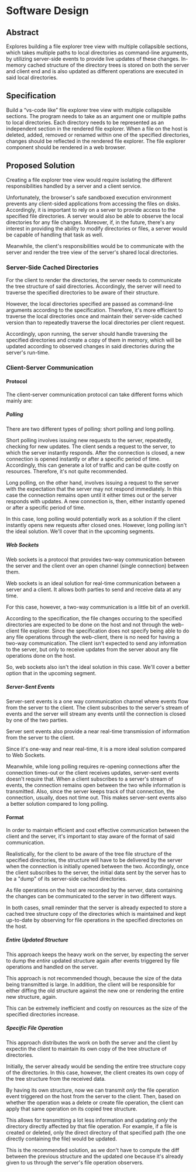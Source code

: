 # Software Design

## Abstract

Explores building a file explorer tree view with multiple collapsible sections, which takes multiple paths to local directories as command-line arguments, by utilizing server-side events to provide live updates of these changes.
In-memory cached structure of the directory trees is stored on both the server and client end and is also updated as different operations are executed in said local directories.

## Specification

Build a “vs-code like” file explorer tree view with multiple collapsible sections.
The program needs to take as an argument one or multiple paths to local directories.
Each directory needs to be represented as an independent section in the rendered file explorer.
When a file on the host is deleted, added, removed or renamed within one of the specified directories, changes should be reflected in the rendered file explorer.
The file explorer component should be rendered in a web browser. 

## Proposed Solution

Creating a file explorer tree view would require isolating the different responsibilities handled by a server and a client service.

Unfortunately, the browser's safe sandboxed execution environment prevents any client-sided applications from accessing the files on disks.
Accordingly, it is important to rely on a server to provide access to the specified file directories.
A server would also be able to observe the local directories for any file changes.
Moreover, if, in the future, there's any interest in providing the ability to modify directories or files, a server would be capable of handling that task as well.

Meanwhile, the client's responsibilities would be to communicate with the server and render the tree view of the server's shared local directories.

### Server-Side Cached Directories

For the client to render the directories, the server needs to communicate the tree structure of said directories.
Accordingly, the server will need to traverse the specified directories to be aware of their structure.

However, the local directories specified are passed as command-line arguments according to the specification.
Therefore, it's more efficient to traverse the local directories once and maintain their server-side cached version than to repeatedly traverse the local directories per client request.

Accordingly, upon running, the server should handle traversing the specified directories and create a copy of them in memory, which will be updated according to observed changes in said directories during the server's run-time.

### Client-Server Communication

#### Protocol

The client-server communication protocol can take different forms which mainly are:

##### Polling

There are two different types of polling: short polling and long polling.

Short polling involves issuing new requests to the server, repeatedly, checking for new updates.
The client sends a request to the server, to which the server instantly responds.
After the connection is closed, a new connection is opened instantly or after a specific period of time.
Accordingly, this can generate a lot of traffic and can be quite costly on resources.
Therefore, it's not quite recommended.

Long polling, on the other hand, involves issuing a request to the server with the expectation that the server may not respond immediately.
In this case the connection remains open until it either times out or the server responds with updates.
A new connection is, then, either instantly opened or after a specific period of time.

In this case, long polling would potentially work as a solution if the client instantly opens new requests after closed ones.
However, long polling isn't the ideal solution. 
We'll cover that in the upcoming segments.

##### Web Sockets

Web sockets is a protocol that provides two-way communication between the server and the client over an open channel (single connection) between them.

Web sockets is an ideal solution for real-time communication between a server and a client.
It allows both parties to send and receive data at any time.

For this case, however, a two-way communication is a little bit of an overkill.

According to the specification, the file changes occuring to the specified directories are expected to be done on the host and not through the web-client file explorer.
Since the specification does not specify being able to do any file operations through the web-client, there is no need for having a two-way communication. The client isn't expected to send any information to the server, but only to receive updates from the server about any file operations done on the host.

So, web sockets also isn't the ideal solution in this case.
We'll cover a better option that in the upcoming segment.

##### Server-Sent Events

Server-sent events is a one way communication channel where events flow from the server to the client.
The client subscribes to the server's stream of events and the server will stream any events until the connection is closed by one of the two parties.

Server sent events also provide a near real-time transmission of information from the server to the client.

Since it's one-way and near real-time, it is a more ideal solution compared to Web Sockets. 

Meanwhile, while long polling requires re-opening connections after the connection times-out or the client receives updates, server-sent events doesn't require that.
When a client subscribes to a server's stream of events, the connection remains open between the two while information is transmitted.
Also, since the server keeps track of that connection, the connection, usually, does not time out.
This makes server-sent events also a better solution compared to long polling.

#### Format

In order to maintain efficient and cost effective communication between the client and the server, it's important to stay aware of the format of said communication. 

Realistically, for the client to be aware of the tree file structure of the specified directories, the structure will have to be delivered by the server when the connection is initially opened between the two.
Accordingly, once the client subscribes to the server, the initial data sent by the server has to be a "dump" of its server-side cached directories.

As file operations on the host are recorded by the server, data containing the changes can be communicated to the server in two different ways.

In both cases, small reminder that the server is already expected to store a cached tree structure copy of the directories which is maintained and kept up-to-date by observing for file operations in the specified directories on the host.

##### Entire Updated Structure

This approach keeps the heavy work on the server, by expecting the server to dump the _entire_ updated structure again after events triggered by file operations and handled on the server.

This approach is not recommended though, because the size of the data being transmitted is large.
In addition, the client will be responsible for either diffing the old structure against the new one or rendering the entire new structure, again.

This can be extremely inefficient and costly on resources as the size of the specified directories increase.

##### Specific File Operation

This approach distributes the work on both the server and the client by expectin the client to maintain its own copy of the tree structure of directories.

Initially, the server already would be sending the entire tree structure copy of the directories.
In this case, however, the client creates its own copy of the tree structure from the received data.

By having its own structure, now we can transmit _only_ the file operation event triggered on the host from the server to the client.
Then, based on whether the operation was a delete or create file operation, the client can apply that same operation on its copied tree structure.

This allows for transmitting a lot less information and updating _only_ the directory directly affected by that file operation.
For example, if a file is created or deleted, only the direct directory of that specified path (the one directly containing the file) would be updated.

This is the recommended solution, as we don't have to compute the diff between the previous structure and the updated one because it's already given to us through the server's file operation observers.